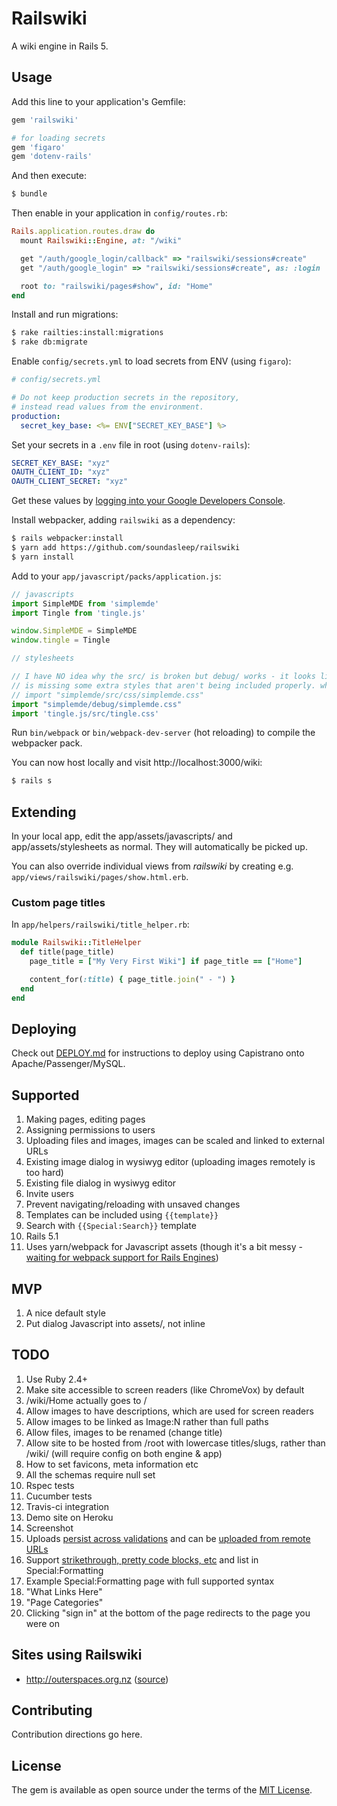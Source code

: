 # Railswiki
A wiki engine in Rails 5.

## Usage

Add this line to your application's Gemfile:

```ruby
gem 'railswiki'

# for loading secrets
gem 'figaro'
gem 'dotenv-rails'
```

And then execute:
```bash
$ bundle
```

Then enable in your application in `config/routes.rb`:
```ruby
Rails.application.routes.draw do
  mount Railswiki::Engine, at: "/wiki"

  get "/auth/google_login/callback" => "railswiki/sessions#create"
  get "/auth/google_login" => "railswiki/sessions#create", as: :login

  root to: "railswiki/pages#show", id: "Home"
end
```

Install and run migrations:

```bash
$ rake railties:install:migrations
$ rake db:migrate
```

Enable `config/secrets.yml` to load secrets from ENV (using `figaro`):

```yaml
# config/secrets.yml

# Do not keep production secrets in the repository,
# instead read values from the environment.
production:
  secret_key_base: <%= ENV["SECRET_KEY_BASE"] %>
```

Set your secrets in a `.env` file in root (using `dotenv-rails`):

```yaml
SECRET_KEY_BASE: "xyz"
OAUTH_CLIENT_ID: "xyz"
OAUTH_CLIENT_SECRET: "xyz"
```

Get these values by [logging into your Google Developers Console](http://www.jevon.org/wiki/Google_OAuth2_with_Ruby_on_Rails).

Install webpacker, adding `railswiki` as a dependency:

```bash
$ rails webpacker:install
$ yarn add https://github.com/soundasleep/railswiki
$ yarn install
```

Add to your `app/javascript/packs/application.js`:

```js
// javascripts
import SimpleMDE from 'simplemde'
import Tingle from 'tingle.js'

window.SimpleMDE = SimpleMDE
window.tingle = Tingle

// stylesheets

// I have NO idea why the src/ is broken but debug/ works - it looks like src/
// is missing some extra styles that aren't being included properly. who knows.
// import "simplemde/src/css/simplemde.css"
import "simplemde/debug/simplemde.css"
import 'tingle.js/src/tingle.css'
```

Run `bin/webpack` or `bin/webpack-dev-server` (hot reloading) to compile the webpacker pack.

You can now host locally and visit http://localhost:3000/wiki:

```bash
$ rails s
```

## Extending

In your local app, edit the app/assets/javascripts/ and app/assets/stylesheets as normal.
They will automatically be picked up.

You can also override individual views from _railswiki_ by creating e.g. `app/views/railswiki/pages/show.html.erb`.

### Custom page titles

In `app/helpers/railswiki/title_helper.rb`:

```ruby
module Railswiki::TitleHelper
  def title(page_title)
    page_title = ["My Very First Wiki"] if page_title == ["Home"]

    content_for(:title) { page_title.join(" - ") }
  end
end
```

## Deploying

Check out [DEPLOY.md](DEPLOY.md) for instructions to deploy using Capistrano onto Apache/Passenger/MySQL.

## Supported

1. Making pages, editing pages
1. Assigning permissions to users
1. Uploading files and images, images can be scaled and linked to external URLs
1. Existing image dialog in wysiwyg editor (uploading images remotely is too hard)
1. Existing file dialog in wysiwyg editor
1. Invite users
1. Prevent navigating/reloading with unsaved changes
1. Templates can be included using `{{template}}`
1. Search with `{{Special:Search}}` template
1. Rails 5.1
1. Uses yarn/webpack for Javascript assets (though it's a bit messy - [waiting for webpack support for Rails Engines](https://github.com/rails/webpacker/issues/348))

## MVP

1. A nice default style
1. Put dialog Javascript into assets/, not inline

## TODO

1. Use Ruby 2.4+
1. Make site accessible to screen readers (like ChromeVox) by default
1. /wiki/Home actually goes to /
1. Allow images to have descriptions, which are used for screen readers
1. Allow images to be linked as Image:N rather than full paths
1. Allow files, images to be renamed (change title)
1. Allow site to be hosted from /root with lowercase titles/slugs, rather than /wiki/ (will require config on both engine & app)
1. How to set favicons, meta information etc
1. All the schemas require null set
1. Rspec tests
2. Cucumber tests
3. Travis-ci integration
4. Demo site on Heroku
5. Screenshot
1. Uploads [persist across validations](https://github.com/carrierwaveuploader/carrierwave#making-uploads-work-across-form-redisplays) and can be [uploaded from remote URLs](https://github.com/carrierwaveuploader/carrierwave#uploading-files-from-a-remote-location)
1. Support [strikethrough, pretty code blocks, etc](https://github.com/vmg/redcarpet) and list in Special:Formatting
1. Example Special:Formatting page with full supported syntax
1. "What Links Here"
1. "Page Categories"
1. Clicking "sign in" at the bottom of the page redirects to the page you were on

## Sites using Railswiki

* http://outerspaces.org.nz ([source](https://github.com/soundasleep/outerspaces))

## Contributing

Contribution directions go here.

## License

The gem is available as open source under the terms of the [MIT License](http://opensource.org/licenses/MIT).
